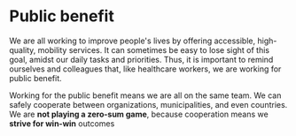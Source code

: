 # Public benefit

We are all working to improve people's lives by offering accessible, high-quality, mobility services. It can sometimes be easy to lose sight of this goal, amidst our daily tasks and priorities. Thus, it is important to remind ourselves and colleagues that, like healthcare workers, we are working for public benefit.

Working for the public benefit means we are all on the same team. We can safely cooperate between organizations, municipalities, and even countries. We are **not playing a zero-sum game**, because cooperation means we **strive for win-win** outcomes

